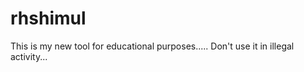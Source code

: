 # rhshimul
This is my new tool for educational purposes..... Don't use it in illegal activity...      
